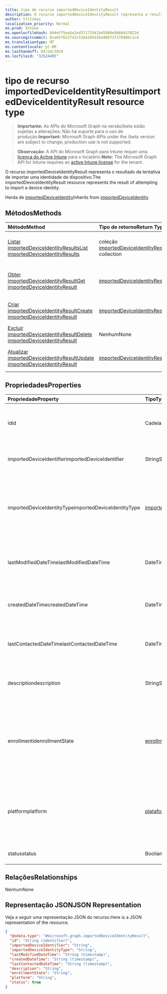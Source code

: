 ```yaml
---
title: tipo de recurso importedDeviceIdentityResult
description: O recurso importedDeviceIdentityResult representa o resultado da tentativa de importar uma identidade de dispositivo.
author: tfitzmac
localization_priority: Normal
ms.prod: Intune
ms.openlocfilehash: b94eff5ea5e2ed37173341b45980e9b60437822d
ms.sourcegitcommit: 0ce657622f42c510a104156a96bf1f1f040bc1cd
ms.translationtype: MT
ms.contentlocale: pt-BR
ms.lasthandoff: 04/24/2019
ms.locfileid: "32524495"
---
```

# <a name="importeddeviceidentityresult-resource-type"></a><span data-ttu-id="7a422-103">tipo de recurso importedDeviceIdentityResult</span><span class="sxs-lookup"><span data-stu-id="7a422-103">importedDeviceIdentityResult resource type</span></span>

> <span data-ttu-id="7a422-104">**Importante:** As APIs do Microsoft Graph na versão/beta estão sujeitas a alterações; Não há suporte para o uso de produção.</span><span class="sxs-lookup"><span data-stu-id="7a422-104">**Important:** Microsoft Graph APIs under the /beta version are subject to change; production use is not supported.</span></span>

> <span data-ttu-id="7a422-105">**Observação:** A API do Microsoft Graph para Intune requer uma [licença do Active Intune](https://go.microsoft.com/fwlink/?linkid=839381) para o locatário.</span><span class="sxs-lookup"><span data-stu-id="7a422-105">**Note:** The Microsoft Graph API for Intune requires an [active Intune license](https://go.microsoft.com/fwlink/?linkid=839381) for the tenant.</span></span>

<span data-ttu-id="7a422-106">O recurso importedDeviceIdentityResult representa o resultado da tentativa de importar uma identidade de dispositivo.</span><span class="sxs-lookup"><span data-stu-id="7a422-106">The importedDeviceIdentityResult resource represents the result of attempting to import a device identity.</span></span>


<span data-ttu-id="7a422-107">Herda de [importedDeviceIdentity](../resources/intune-enrollment-importeddeviceidentity.md)</span><span class="sxs-lookup"><span data-stu-id="7a422-107">Inherits from [importedDeviceIdentity](../resources/intune-enrollment-importeddeviceidentity.md)</span></span>

## <a name="methods"></a><span data-ttu-id="7a422-108">Métodos</span><span class="sxs-lookup"><span data-stu-id="7a422-108">Methods</span></span>
|<span data-ttu-id="7a422-109">Método</span><span class="sxs-lookup"><span data-stu-id="7a422-109">Method</span></span>|<span data-ttu-id="7a422-110">Tipo de retorno</span><span class="sxs-lookup"><span data-stu-id="7a422-110">Return Type</span></span>|<span data-ttu-id="7a422-111">Descrição</span><span class="sxs-lookup"><span data-stu-id="7a422-111">Description</span></span>|
|:---|:---|:---|
|[<span data-ttu-id="7a422-112">Listar importedDeviceIdentityResults</span><span class="sxs-lookup"><span data-stu-id="7a422-112">List importedDeviceIdentityResults</span></span>](../api/intune-enrollment-importeddeviceidentityresult-list.md)|<span data-ttu-id="7a422-113">coleção [importedDeviceIdentityResult](../resources/intune-enrollment-importeddeviceidentityresult.md)</span><span class="sxs-lookup"><span data-stu-id="7a422-113">[importedDeviceIdentityResult](../resources/intune-enrollment-importeddeviceidentityresult.md) collection</span></span>|<span data-ttu-id="7a422-114">Listar Propriedades e relações dos objetos [importedDeviceIdentityResult](../resources/intune-enrollment-importeddeviceidentityresult.md) .</span><span class="sxs-lookup"><span data-stu-id="7a422-114">List properties and relationships of the [importedDeviceIdentityResult](../resources/intune-enrollment-importeddeviceidentityresult.md) objects.</span></span>|
|[<span data-ttu-id="7a422-115">Obter importedDeviceIdentityResult</span><span class="sxs-lookup"><span data-stu-id="7a422-115">Get importedDeviceIdentityResult</span></span>](../api/intune-enrollment-importeddeviceidentityresult-get.md)|[<span data-ttu-id="7a422-116">importedDeviceIdentityResult</span><span class="sxs-lookup"><span data-stu-id="7a422-116">importedDeviceIdentityResult</span></span>](../resources/intune-enrollment-importeddeviceidentityresult.md)|<span data-ttu-id="7a422-117">Leia as propriedades e as relações do objeto [importedDeviceIdentityResult](../resources/intune-enrollment-importeddeviceidentityresult.md) .</span><span class="sxs-lookup"><span data-stu-id="7a422-117">Read properties and relationships of the [importedDeviceIdentityResult](../resources/intune-enrollment-importeddeviceidentityresult.md) object.</span></span>|
|[<span data-ttu-id="7a422-118">Criar importedDeviceIdentityResult</span><span class="sxs-lookup"><span data-stu-id="7a422-118">Create importedDeviceIdentityResult</span></span>](../api/intune-enrollment-importeddeviceidentityresult-create.md)|[<span data-ttu-id="7a422-119">importedDeviceIdentityResult</span><span class="sxs-lookup"><span data-stu-id="7a422-119">importedDeviceIdentityResult</span></span>](../resources/intune-enrollment-importeddeviceidentityresult.md)|<span data-ttu-id="7a422-120">Criar um novo objeto [importedDeviceIdentityResult](../resources/intune-enrollment-importeddeviceidentityresult.md) .</span><span class="sxs-lookup"><span data-stu-id="7a422-120">Create a new [importedDeviceIdentityResult](../resources/intune-enrollment-importeddeviceidentityresult.md) object.</span></span>|
|[<span data-ttu-id="7a422-121">Excluir importedDeviceIdentityResult</span><span class="sxs-lookup"><span data-stu-id="7a422-121">Delete importedDeviceIdentityResult</span></span>](../api/intune-enrollment-importeddeviceidentityresult-delete.md)|<span data-ttu-id="7a422-122">Nenhum</span><span class="sxs-lookup"><span data-stu-id="7a422-122">None</span></span>|<span data-ttu-id="7a422-123">Exclui [importedDeviceIdentityResult](../resources/intune-enrollment-importeddeviceidentityresult.md).</span><span class="sxs-lookup"><span data-stu-id="7a422-123">Deletes a [importedDeviceIdentityResult](../resources/intune-enrollment-importeddeviceidentityresult.md).</span></span>|
|[<span data-ttu-id="7a422-124">Atualizar importedDeviceIdentityResult</span><span class="sxs-lookup"><span data-stu-id="7a422-124">Update importedDeviceIdentityResult</span></span>](../api/intune-enrollment-importeddeviceidentityresult-update.md)|[<span data-ttu-id="7a422-125">importedDeviceIdentityResult</span><span class="sxs-lookup"><span data-stu-id="7a422-125">importedDeviceIdentityResult</span></span>](../resources/intune-enrollment-importeddeviceidentityresult.md)|<span data-ttu-id="7a422-126">Atualiza as propriedades de um objeto [importedDeviceIdentityResult](../resources/intune-enrollment-importeddeviceidentityresult.md) .</span><span class="sxs-lookup"><span data-stu-id="7a422-126">Update the properties of a [importedDeviceIdentityResult](../resources/intune-enrollment-importeddeviceidentityresult.md) object.</span></span>|

## <a name="properties"></a><span data-ttu-id="7a422-127">Propriedades</span><span class="sxs-lookup"><span data-stu-id="7a422-127">Properties</span></span>
|<span data-ttu-id="7a422-128">Propriedade</span><span class="sxs-lookup"><span data-stu-id="7a422-128">Property</span></span>|<span data-ttu-id="7a422-129">Tipo</span><span class="sxs-lookup"><span data-stu-id="7a422-129">Type</span></span>|<span data-ttu-id="7a422-130">Descrição</span><span class="sxs-lookup"><span data-stu-id="7a422-130">Description</span></span>|
|:---|:---|:---|
|<span data-ttu-id="7a422-131">id</span><span class="sxs-lookup"><span data-stu-id="7a422-131">id</span></span>|<span data-ttu-id="7a422-132">Cadeia de caracteres</span><span class="sxs-lookup"><span data-stu-id="7a422-132">String</span></span>|<span data-ttu-id="7a422-133">ID da identidade de dispositivo importada herdada de [importedDeviceIdentity](../resources/intune-enrollment-importeddeviceidentity.md)</span><span class="sxs-lookup"><span data-stu-id="7a422-133">Id of the imported device identity Inherited from [importedDeviceIdentity](../resources/intune-enrollment-importeddeviceidentity.md)</span></span>|
|<span data-ttu-id="7a422-134">importedDeviceIdentifier</span><span class="sxs-lookup"><span data-stu-id="7a422-134">importedDeviceIdentifier</span></span>|<span data-ttu-id="7a422-135">String</span><span class="sxs-lookup"><span data-stu-id="7a422-135">String</span></span>|<span data-ttu-id="7a422-136">Identificador de dispositivo imPortado herdado de [importedDeviceIdentity](../resources/intune-enrollment-importeddeviceidentity.md)</span><span class="sxs-lookup"><span data-stu-id="7a422-136">Imported Device Identifier Inherited from [importedDeviceIdentity](../resources/intune-enrollment-importeddeviceidentity.md)</span></span>|
|<span data-ttu-id="7a422-137">importedDeviceIdentityType</span><span class="sxs-lookup"><span data-stu-id="7a422-137">importedDeviceIdentityType</span></span>|[<span data-ttu-id="7a422-138">importedDeviceIdentityType</span><span class="sxs-lookup"><span data-stu-id="7a422-138">importedDeviceIdentityType</span></span>](../resources/intune-enrollment-importeddeviceidentitytype.md)|<span data-ttu-id="7a422-139">Tipo de identidade de dispositivo imPortado herdado de [importedDeviceIdentity](../resources/intune-enrollment-importeddeviceidentity.md).</span><span class="sxs-lookup"><span data-stu-id="7a422-139">Type of Imported Device Identity Inherited from [importedDeviceIdentity](../resources/intune-enrollment-importeddeviceidentity.md).</span></span> <span data-ttu-id="7a422-140">Os valores possíveis são: `unknown`, `imei`, `serialNumber`.</span><span class="sxs-lookup"><span data-stu-id="7a422-140">Possible values are: `unknown`, `imei`, `serialNumber`.</span></span>|
|<span data-ttu-id="7a422-141">lastModifiedDateTime</span><span class="sxs-lookup"><span data-stu-id="7a422-141">lastModifiedDateTime</span></span>|<span data-ttu-id="7a422-142">DateTimeOffset</span><span class="sxs-lookup"><span data-stu-id="7a422-142">DateTimeOffset</span></span>|<span data-ttu-id="7a422-143">Data e hora da última modificação da descrição herdadas de [importedDeviceIdentity](../resources/intune-enrollment-importeddeviceidentity.md)</span><span class="sxs-lookup"><span data-stu-id="7a422-143">Last Modified DateTime of the description Inherited from [importedDeviceIdentity](../resources/intune-enrollment-importeddeviceidentity.md)</span></span>|
|<span data-ttu-id="7a422-144">createdDateTime</span><span class="sxs-lookup"><span data-stu-id="7a422-144">createdDateTime</span></span>|<span data-ttu-id="7a422-145">DateTimeOffset</span><span class="sxs-lookup"><span data-stu-id="7a422-145">DateTimeOffset</span></span>|<span data-ttu-id="7a422-146">Data e hora de criação do dispositivo herdadas de [importedDeviceIdentity](../resources/intune-enrollment-importeddeviceidentity.md)</span><span class="sxs-lookup"><span data-stu-id="7a422-146">Created Date Time of the device Inherited from [importedDeviceIdentity](../resources/intune-enrollment-importeddeviceidentity.md)</span></span>|
|<span data-ttu-id="7a422-147">lastContactedDateTime</span><span class="sxs-lookup"><span data-stu-id="7a422-147">lastContactedDateTime</span></span>|<span data-ttu-id="7a422-148">DateTimeOffset</span><span class="sxs-lookup"><span data-stu-id="7a422-148">DateTimeOffset</span></span>|<span data-ttu-id="7a422-149">Data e hora do último contato do dispositivo herdado de [importedDeviceIdentity](../resources/intune-enrollment-importeddeviceidentity.md)</span><span class="sxs-lookup"><span data-stu-id="7a422-149">Last Contacted Date Time of the device Inherited from [importedDeviceIdentity](../resources/intune-enrollment-importeddeviceidentity.md)</span></span>|
|<span data-ttu-id="7a422-150">description</span><span class="sxs-lookup"><span data-stu-id="7a422-150">description</span></span>|<span data-ttu-id="7a422-151">String</span><span class="sxs-lookup"><span data-stu-id="7a422-151">String</span></span>|<span data-ttu-id="7a422-152">A descrição do dispositivo herdado de [importedDeviceIdentity](../resources/intune-enrollment-importeddeviceidentity.md)</span><span class="sxs-lookup"><span data-stu-id="7a422-152">The description of the device Inherited from [importedDeviceIdentity](../resources/intune-enrollment-importeddeviceidentity.md)</span></span>|
|<span data-ttu-id="7a422-153">enrollmentid</span><span class="sxs-lookup"><span data-stu-id="7a422-153">enrollmentState</span></span>|[<span data-ttu-id="7a422-154">enrollmentid</span><span class="sxs-lookup"><span data-stu-id="7a422-154">enrollmentState</span></span>](../resources/intune-enrollment-enrollmentstate.md)|<span data-ttu-id="7a422-155">O estado do dispositivo no Intune herdado de [importedDeviceIdentity](../resources/intune-enrollment-importeddeviceidentity.md).</span><span class="sxs-lookup"><span data-stu-id="7a422-155">The state of the device in Intune Inherited from [importedDeviceIdentity](../resources/intune-enrollment-importeddeviceidentity.md).</span></span> <span data-ttu-id="7a422-156">Os possíveis valores são: `unknown`, `enrolled`, `pendingReset`, `failed`, `notContacted`, `blocked`.</span><span class="sxs-lookup"><span data-stu-id="7a422-156">Possible values are: `unknown`, `enrolled`, `pendingReset`, `failed`, `notContacted`, `blocked`.</span></span>|
|<span data-ttu-id="7a422-157">platform</span><span class="sxs-lookup"><span data-stu-id="7a422-157">platform</span></span>|[<span data-ttu-id="7a422-158">plataforma</span><span class="sxs-lookup"><span data-stu-id="7a422-158">platform</span></span>](../resources/intune-enrollment-platform.md)|<span data-ttu-id="7a422-159">A plataforma do dispositivo.</span><span class="sxs-lookup"><span data-stu-id="7a422-159">The platform of the Device.</span></span> <span data-ttu-id="7a422-160">Herdado de [importedDeviceIdentity](../resources/intune-enrollment-importeddeviceidentity.md).</span><span class="sxs-lookup"><span data-stu-id="7a422-160">Inherited from [importedDeviceIdentity](../resources/intune-enrollment-importeddeviceidentity.md).</span></span> <span data-ttu-id="7a422-161">Os possíveis valores são: `unknown`, `ios`, `android`, `windows`, `windowsMobile`, `macOS`.</span><span class="sxs-lookup"><span data-stu-id="7a422-161">Possible values are: `unknown`, `ios`, `android`, `windows`, `windowsMobile`, `macOS`.</span></span>|
|<span data-ttu-id="7a422-162">status</span><span class="sxs-lookup"><span data-stu-id="7a422-162">status</span></span>|<span data-ttu-id="7a422-163">Booliano</span><span class="sxs-lookup"><span data-stu-id="7a422-163">Boolean</span></span>|<span data-ttu-id="7a422-164">Status da identidade do dispositivo importado</span><span class="sxs-lookup"><span data-stu-id="7a422-164">Status of imported device identity</span></span>|

## <a name="relationships"></a><span data-ttu-id="7a422-165">Relações</span><span class="sxs-lookup"><span data-stu-id="7a422-165">Relationships</span></span>
<span data-ttu-id="7a422-166">Nenhum</span><span class="sxs-lookup"><span data-stu-id="7a422-166">None</span></span>

## <a name="json-representation"></a><span data-ttu-id="7a422-167">Representação JSON</span><span class="sxs-lookup"><span data-stu-id="7a422-167">JSON Representation</span></span>
<span data-ttu-id="7a422-168">Veja a seguir uma representação JSON do recurso.</span><span class="sxs-lookup"><span data-stu-id="7a422-168">Here is a JSON representation of the resource.</span></span>
<!-- {
  "blockType": "resource",
  "keyProperty": "id",
  "@odata.type": "microsoft.graph.importedDeviceIdentityResult"
}
-->
``` json
{
  "@odata.type": "#microsoft.graph.importedDeviceIdentityResult",
  "id": "String (identifier)",
  "importedDeviceIdentifier": "String",
  "importedDeviceIdentityType": "String",
  "lastModifiedDateTime": "String (timestamp)",
  "createdDateTime": "String (timestamp)",
  "lastContactedDateTime": "String (timestamp)",
  "description": "String",
  "enrollmentState": "String",
  "platform": "String",
  "status": true
}
```





